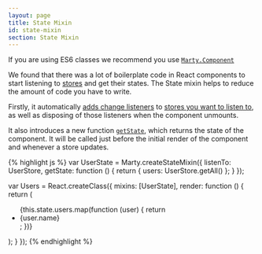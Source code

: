 ```yaml
---
layout: page
title: State Mixin
id: state-mixin
section: State Mixin
---
```


<div class="alert alert-info">
If you are using ES6 classes we recommend you use <a href="/guides/component/index.html"><code>Marty.Component</code></a>
</div>

We found that there was a lot of boilerplate code in React components to start listening to [stores](/guides/stores/index.html) and get their states. The State mixin helps to reduce the amount of code you have to write.

Firstly, it automatically [adds change listeners](/api/stores/index.html#addChangeListener) to [stores you want to listen to](/api/state-mixin/index.html#listenTo), as well as disposing of those listeners when the component unmounts.

It also introduces a new function [<code>getState</code>](#getState), which returns the state of the component. It will be called just before the initial render of the component and whenever a store updates.

{% highlight js %}
var UserState = Marty.createStateMixin({
  listenTo: UserStore,
  getState: function () {
    return {
      users: UserStore.getAll()
    };
  }
});

var Users = React.createClass({
  mixins: [UserState],
  render: function () {
    return (<ul>
      {this.state.users.map(function (user) {
        return <li>{user.name}</li>;
      })}
    </ul>);
  }
});
{% endhighlight %}
